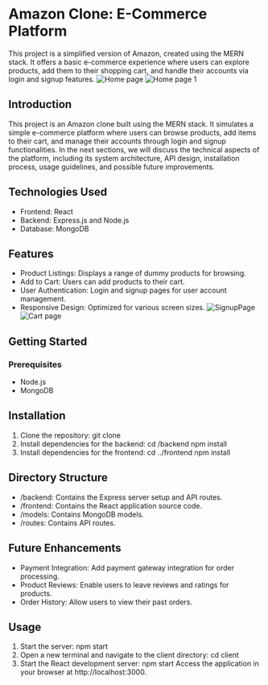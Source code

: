 # Amazon Clone: E-Commerce Platform
This project is a simplified version of Amazon, created using the MERN stack. It offers a basic e-commerce experience where users can explore products, add them to their shopping cart, and handle their accounts via login and signup features.
![Home page](https://github.com/user-attachments/assets/d2f55aff-41d8-491e-a6dd-d6dd2f82baf8)
![Home page 1](https://github.com/user-attachments/assets/8b67ced1-9439-43ff-a7a3-181b06e1d889)

## Introduction
This project is an Amazon clone built using the MERN stack. It simulates a simple e-commerce platform where users can browse products, add items to their cart, and manage their accounts through login and signup functionalities.
In the next sections, we will discuss the technical aspects of the platform, including its system architecture, API design, installation process, usage guidelines, and possible future improvements.


## Technologies Used
* Frontend: React
* Backend: Express.js and Node.js
* Database: MongoDB


## Features
* Product Listings: Displays a range of dummy products for browsing.
* Add to Cart: Users can add products to their cart.
* User Authentication: Login and signup pages for user account management.
* Responsive Design: Optimized for various screen sizes.
![SignupPage](https://github.com/user-attachments/assets/1af09bbc-2aba-4a26-a92c-b17a1b8d5d05)
![Cart page](https://github.com/user-attachments/assets/e6665641-1a9d-488e-96ae-2cff42ab0c62)


## Getting Started
### Prerequisites
* Node.js
* MongoDB

## Installation
1. Clone the repository:
git clone <repository-url>
2. Install dependencies for the backend:
cd <project-directory>/backend
npm install
3. Install dependencies for the frontend:
cd ../frontend
npm install

## Directory Structure
* /backend: Contains the Express server setup and API routes.
* /frontend: Contains the React application source code.
* /models: Contains MongoDB models.
* /routes: Contains API routes.

## Future Enhancements
* Payment Integration: Add payment gateway integration for order processing.
* Product Reviews: Enable users to leave reviews and ratings for products.
* Order History: Allow users to view their past orders.

## Usage
1. Start the server: npm start
2. Open a new terminal and navigate to the client directory: cd client
3. Start the React development server: npm start
Access the application in your browser at http://localhost:3000.
